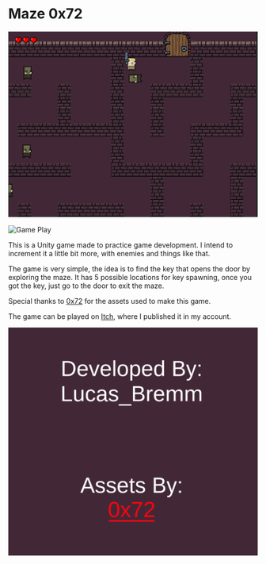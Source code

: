 # Maze 0x72

![Game Screen](Images/print.png "Game Screen")

![Game Play](Images/gameplay.gif "Game Play")

This is a Unity game made to practice game development. I intend to increment it a little bit more, with enemies and things like that.

The game is very simple, the idea is to find the key that opens the door by exploring the maze. It has 5 possible locations for key spawning, once you got the key, just go to the door to exit the maze.

Special thanks to [0x72](https://0x72.itch.io/) for the assets used to make this game.

The game can be played on [Itch](https://lucas-bremm.itch.io/maze-0x72), where I published it in my account.

![Credits](Images/Credits.png)
